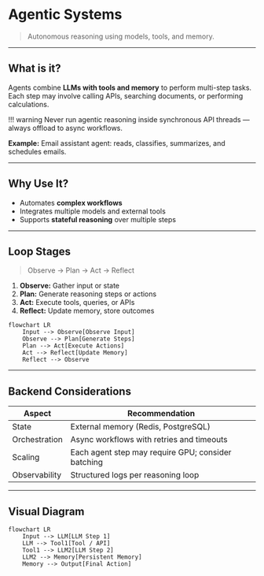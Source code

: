 
# Agentic Systems

> Autonomous reasoning using models, tools, and memory.

---

## What is it?

Agents combine **LLMs with tools and memory** to perform multi-step tasks.  
Each step may involve calling APIs, searching documents, or performing calculations.

!!! warning
    Never run agentic reasoning inside synchronous API threads — always offload to async workflows.

**Example:** Email assistant agent: reads, classifies, summarizes, and schedules emails.

---

## Why Use It?

* Automates **complex workflows**  
* Integrates multiple models and external tools  
* Supports **stateful reasoning** over multiple steps

---

## Loop Stages

> Observe → Plan → Act → Reflect

1. **Observe:** Gather input or state  
2. **Plan:** Generate reasoning steps or actions  
3. **Act:** Execute tools, queries, or APIs  
4. **Reflect:** Update memory, store outcomes  

```mermaid
flowchart LR
    Input --> Observe[Observe Input]
    Observe --> Plan[Generate Steps]
    Plan --> Act[Execute Actions]
    Act --> Reflect[Update Memory]
    Reflect --> Observe
```
---

## Backend Considerations

| Aspect        | Recommendation                                     |
| ------------- | -------------------------------------------------- |
| State         | External memory (Redis, PostgreSQL)                |
| Orchestration | Async workflows with retries and timeouts          |
| Scaling       | Each agent step may require GPU; consider batching |
| Observability | Structured logs per reasoning loop                 |

---

## Visual Diagram

```mermaid
flowchart LR
    Input --> LLM[LLM Step 1]
    LLM --> Tool1[Tool / API]
    Tool1 --> LLM2[LLM Step 2]
    LLM2 --> Memory[Persistent Memory]
    Memory --> Output[Final Action]
```
